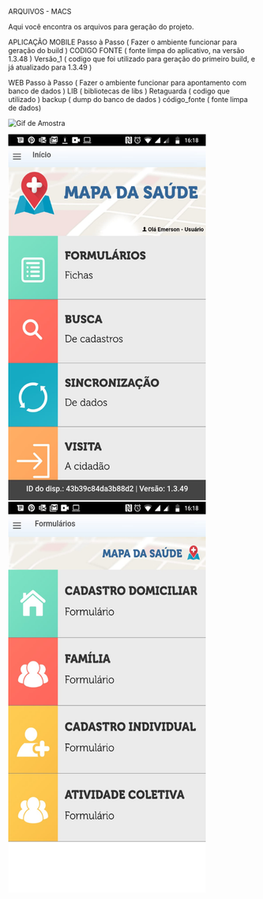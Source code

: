 ARQUIVOS - MACS

Aqui você encontra os arquivos para geração do projeto.

APLICAÇÃO MOBILE 
	Passo à Passo ( Fazer o ambiente funcionar para geração do build ) 
	CODIGO FONTE ( fonte limpa do aplicativo, na versão 1.3.48 ) 
	Versão_1 ( codigo que foi utilizado para geração do primeiro build, e já atualizado para 1.3.49 )

WEB 
	Passo à Passo ( Fazer o ambiente funcionar para apontamento com banco de dados ) 
	LIB ( bibliotecas de libs ) 
	Retaguarda ( codigo que utilizado ) 
	backup ( dump do banco de dados ) 
	código_fonte ( fonte limpa de dados)


![Gif de Amostra](https://github.com/csinho/mACS_Projeto/blob/master/macs.gif)

<img src="https://github.com/csinho/mACS_Projeto/blob/master/formularios.jpeg" width="400" height="740"> <img src="https://github.com/csinho/mACS_Projeto/blob/master/home.jpeg" width="400" height="790"> 
